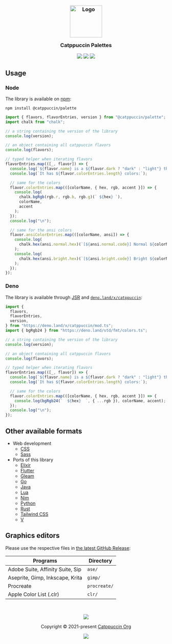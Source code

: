 <h3 align="center">
	<img src="https://raw.githubusercontent.com/catppuccin/catppuccin/main/assets/logos/exports/1544x1544_circle.png" width="100" alt="Logo"/><br/>
	<img src="https://raw.githubusercontent.com/catppuccin/catppuccin/main/assets/misc/transparent.png" height="30" width="0px"/> Catppuccin Palettes
	<img src="https://raw.githubusercontent.com/catppuccin/catppuccin/main/assets/misc/transparent.png" height="30" width="0px"/>
</h3>

<p align="center">
    <a href="https://github.com/catppuccin/palette/stargazers"><img src="https://img.shields.io/github/stars/catppuccin/palette?colorA=363a4f&colorB=b7bdf8&style=for-the-badge"></a>
    <a href="https://github.com/catppuccin/palette/issues"><img src="https://img.shields.io/github/issues/catppuccin/palette?colorA=363a4f&colorB=f5a97f&style=for-the-badge"></a>
    <a href="https://github.com/catppuccin/palette/contributors"><img src="https://img.shields.io/github/contributors/catppuccin/palette?colorA=363a4f&colorB=a6da95&style=for-the-badge"></a>
</p>

## Usage

### Node

The library is available on [npm](https://www.npmjs.org/package/@catppuccin/palette):

```console
npm install @catppuccin/palette
```

```ts
import { flavors, flavorEntries, version } from "@catppuccin/palette";
import chalk from "chalk";

// a string containing the version of the library
console.log(version);

// an object containing all catppuccin flavors
console.log(flavors);

// typed helper when iterating flavors
flavorEntries.map(([_, flavor]) => {
  console.log(`${flavor.name} is a ${flavor.dark ? "dark" : "light"} theme.`);
  console.log(`It has ${flavor.colorEntries.length} colors:`);

  // same for the colors
  flavor.colorEntries.map(([colorName, { hex, rgb, accent }]) => {
    console.log(
      chalk.bgRgb(rgb.r, rgb.b, rgb.g)(` ${hex} `),
      colorName,
      accent
    );
  });
  console.log("\n");

  // same for the ansi colors
  flavor.ansiColorEntries.map(([colorName, ansi]) => {
    console.log(
      chalk.hex(ansi.normal.hex)(`[${ansi.normal.code}] Normal ${colorName}`)
    );
    console.log(
      chalk.hex(ansi.bright.hex)(`[${ansi.bright.code}] Bright ${colorName}`)
    );
  });
});
```

### Deno

The library is available through [JSR](https://jsr.io/@catppuccin/palette) and [`deno.land/x/catppuccin`](https://deno.land/x/catppuccin):

```ts
import {
  flavors,
  flavorEntries,
  version,
} from "https://deno.land/x/catppuccin/mod.ts";
import { bgRgb24 } from "https://deno.land/std/fmt/colors.ts";

// a string containing the version of the library
console.log(version);

// an object containing all catppuccin flavors
console.log(flavors);

// typed helper when iterating flavors
flavorEntries.map(([_, flavor]) => {
  console.log(`${flavor.name} is a ${flavor.dark ? "dark" : "light"} theme.`);
  console.log(`It has ${flavor.colorEntries.length} colors:`);

  // same for the colors
  flavor.colorEntries.map(([colorName, { hex, rgb, accent }]) => {
    console.log(bgRgb24(`  ${hex}  `, { ...rgb }), colorName, accent);
  });
  console.log("\n");
});
```

## Other available formats

- Web development
  - [CSS](docs/css.md)
  - [Sass](docs/sass.md)
- Ports of this library
  - [Elixir](https://github.com/catppuccin/elixir)
  - [Flutter](https://github.com/catppuccin/flutter)
  - [Gleam](https://github.com/catppuccin/gleam)
  - [Go](https://github.com/catppuccin/go)
  - [Java](https://github.com/catppuccin/java)
  - [Lua](https://github.com/catppuccin/lua)
  - [Nim](https://github.com/catppuccin/nim)
  - [Python](https://github.com/catppuccin/python)
  - [Rust](https://github.com/catppuccin/rust)
  - [Tailwind CSS](https://github.com/catppuccin/tailwindcss)
  - [V](https://github.com/catppuccin/v)

## Graphics editors

Please use the respective files in [the latest GitHub Release](https://github.com/catppuccin/palette/releases/latest):

| Programs                         | Directory    |
| -------------------------------- | ------------ |
| Adobe Suite, Affinity Suite, Sip | `ase/`       |
| Aseprite, Gimp, Inkscape, Krita  | `gimp/`      |
| Procreate                        | `procreate/` |
| Apple Color List (.clr)          | `clr/`       |

&nbsp;

<p align="center"><img src="https://raw.githubusercontent.com/catppuccin/catppuccin/main/assets/footers/gray0_ctp_on_line.svg?sanitize=true" /></p>
<p align="center">Copyright &copy; 2021-present <a href="https://github.com/catppuccin" target="_blank">Catppuccin Org</a>
<p align="center"><a href="https://github.com/catppuccin/catppuccin/blob/main/LICENSE"><img src="https://img.shields.io/static/v1.svg?style=for-the-badge&label=License&message=MIT&logoColor=d9e0ee&colorA=363a4f&colorB=b7bdf8"/></a></p>
